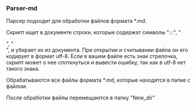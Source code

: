 ### Parser-md

Парсер подходит для обработки файлов формата *.md.

Скрипт ищет в документе строки, которые содержат символы ":::", "<div>", "</div>", и убирает их из документа.
При открытии и считывании файла он его кодирует в формат utf-8.
Если в вашем файле есть знак стрелочка, скрипт может о нее споткнуться и вывести ошибку, так как в utf-8 нет такого знака.

Обрабатываются все файлы формата *.md, которые находятся в папке с файлом.

После обработки файлы перемещаются в папку "New_dir"
